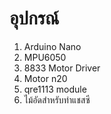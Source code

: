 # อุปกรณ์
1. Arduino Nano
2. MPU6050
3. 8833 Motor Driver
4. Motor n20
5. qre1113 module
6. ไม้อัดสำหรับทำแชสซี
